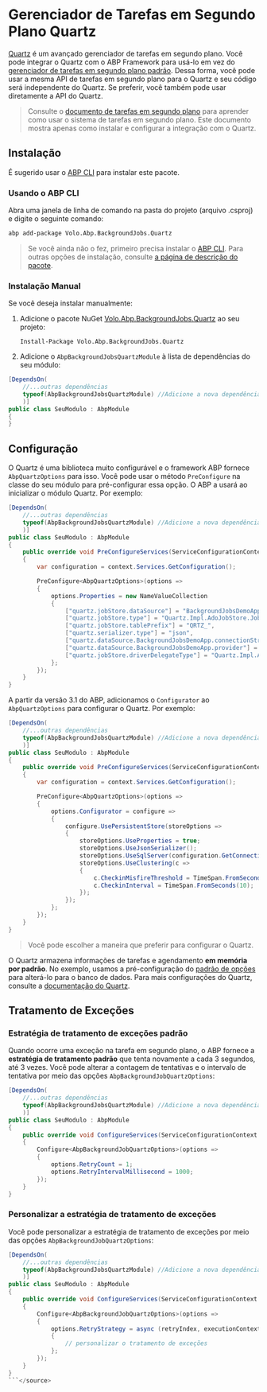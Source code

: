 # Gerenciador de Tarefas em Segundo Plano Quartz

[Quartz](https://www.quartz-scheduler.net/) é um avançado gerenciador de tarefas em segundo plano. Você pode integrar o Quartz com o ABP Framework para usá-lo em vez do [gerenciador de tarefas em segundo plano padrão](Background-Jobs.md). Dessa forma, você pode usar a mesma API de tarefas em segundo plano para o Quartz e seu código será independente do Quartz. Se preferir, você também pode usar diretamente a API do Quartz.

> Consulte o [documento de tarefas em segundo plano](Background-Jobs.md) para aprender como usar o sistema de tarefas em segundo plano. Este documento mostra apenas como instalar e configurar a integração com o Quartz.

## Instalação

É sugerido usar o [ABP CLI](CLI.md) para instalar este pacote.

### Usando o ABP CLI

Abra uma janela de linha de comando na pasta do projeto (arquivo .csproj) e digite o seguinte comando:

````bash
abp add-package Volo.Abp.BackgroundJobs.Quartz
````

> Se você ainda não o fez, primeiro precisa instalar o [ABP CLI](CLI.md). Para outras opções de instalação, consulte [a página de descrição do pacote](https://abp.io/package-detail/Volo.Abp.BackgroundJobs.Quartz).

### Instalação Manual

Se você deseja instalar manualmente:

1. Adicione o pacote NuGet [Volo.Abp.BackgroundJobs.Quartz](https://www.nuget.org/packages/Volo.Abp.BackgroundJobs.Quartz) ao seu projeto:

   ````
   Install-Package Volo.Abp.BackgroundJobs.Quartz
   ````

2. Adicione o `AbpBackgroundJobsQuartzModule` à lista de dependências do seu módulo:

````csharp
[DependsOn(
    //...outras dependências
    typeof(AbpBackgroundJobsQuartzModule) //Adicione a nova dependência do módulo
    )]
public class SeuModulo : AbpModule
{
}
````

## Configuração

O Quartz é uma biblioteca muito configurável e o framework ABP fornece `AbpQuartzOptions` para isso. Você pode usar o método `PreConfigure` na classe do seu módulo para pré-configurar essa opção. O ABP a usará ao inicializar o módulo Quartz. Por exemplo:

````csharp
[DependsOn(
    //...outras dependências
    typeof(AbpBackgroundJobsQuartzModule) //Adicione a nova dependência do módulo
    )]
public class SeuModulo : AbpModule
{
    public override void PreConfigureServices(ServiceConfigurationContext context)
    {
        var configuration = context.Services.GetConfiguration();

        PreConfigure<AbpQuartzOptions>(options =>
        {
            options.Properties = new NameValueCollection
            {
                ["quartz.jobStore.dataSource"] = "BackgroundJobsDemoApp",
                ["quartz.jobStore.type"] = "Quartz.Impl.AdoJobStore.JobStoreTX, Quartz",
                ["quartz.jobStore.tablePrefix"] = "QRTZ_",
                ["quartz.serializer.type"] = "json",
                ["quartz.dataSource.BackgroundJobsDemoApp.connectionString"] = configuration.GetConnectionString("Quartz"),
                ["quartz.dataSource.BackgroundJobsDemoApp.provider"] = "SqlServer",
                ["quartz.jobStore.driverDelegateType"] = "Quartz.Impl.AdoJobStore.SqlServerDelegate, Quartz",
            };
        });
    }
}
````

A partir da versão 3.1 do ABP, adicionamos o `Configurator` ao `AbpQuartzOptions` para configurar o Quartz. Por exemplo:

````csharp
[DependsOn(
    //...outras dependências
    typeof(AbpBackgroundJobsQuartzModule) //Adicione a nova dependência do módulo
    )]
public class SeuModulo : AbpModule
{
    public override void PreConfigureServices(ServiceConfigurationContext context)
    {
        var configuration = context.Services.GetConfiguration();

        PreConfigure<AbpQuartzOptions>(options =>
        {
            options.Configurator = configure =>
            {
                configure.UsePersistentStore(storeOptions =>
                {
                    storeOptions.UseProperties = true;
                    storeOptions.UseJsonSerializer();
                    storeOptions.UseSqlServer(configuration.GetConnectionString("Quartz"));
                    storeOptions.UseClustering(c =>
                    {
                        c.CheckinMisfireThreshold = TimeSpan.FromSeconds(20);
                        c.CheckinInterval = TimeSpan.FromSeconds(10);
                    });
                });
            };
        });
    }
}
````

> Você pode escolher a maneira que preferir para configurar o Quartz.

O Quartz armazena informações de tarefas e agendamento **em memória por padrão**. No exemplo, usamos a pré-configuração do [padrão de opções](Options.md) para alterá-lo para o banco de dados. Para mais configurações do Quartz, consulte a [documentação do Quartz](https://www.quartz-scheduler.net/).

## Tratamento de Exceções

### Estratégia de tratamento de exceções padrão

Quando ocorre uma exceção na tarefa em segundo plano, o ABP fornece a **estratégia de tratamento padrão** que tenta novamente a cada 3 segundos, até 3 vezes. Você pode alterar a contagem de tentativas e o intervalo de tentativa por meio das opções `AbpBackgroundJobQuartzOptions`:

```csharp
[DependsOn(
    //...outras dependências
    typeof(AbpBackgroundJobsQuartzModule) //Adicione a nova dependência do módulo
    )]
public class SeuModulo : AbpModule
{
    public override void ConfigureServices(ServiceConfigurationContext context)
    {
        Configure<AbpBackgroundJobQuartzOptions>(options =>
        {
            options.RetryCount = 1;
            options.RetryIntervalMillisecond = 1000;
        });
    }
}
```

### Personalizar a estratégia de tratamento de exceções

Você pode personalizar a estratégia de tratamento de exceções por meio das opções `AbpBackgroundJobQuartzOptions`:

```csharp
[DependsOn(
    //...outras dependências
    typeof(AbpBackgroundJobsQuartzModule) //Adicione a nova dependência do módulo
    )]
public class SeuModulo : AbpModule
{
    public override void ConfigureServices(ServiceConfigurationContext context)
    {
        Configure<AbpBackgroundJobQuartzOptions>(options =>
        {
            options.RetryStrategy = async (retryIndex, executionContext, exception) =>
            {
                // personalizar o tratamento de exceções
            };
        });
    }
}
```</source>